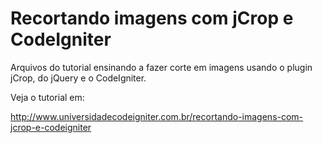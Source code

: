 # Recortando imagens com jCrop e CodeIgniter

Arquivos do tutorial ensinando a fazer corte em imagens usando o plugin jCrop, do jQuery e o CodeIgniter.

Veja o tutorial em:

http://www.universidadecodeigniter.com.br/recortando-imagens-com-jcrop-e-codeigniter
